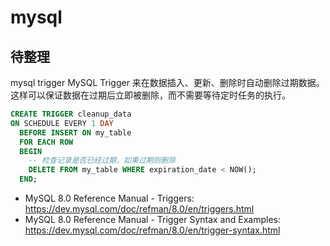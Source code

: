 # mysql


## 待整理

mysql trigger MySQL Trigger 来在数据插入、更新、删除时自动删除过期数据。这样可以保证数据在过期后立即被删除，而不需要等待定时任务的执行。

```sql
CREATE TRIGGER cleanup_data
ON SCHEDULE EVERY 1 DAY
  BEFORE INSERT ON my_table
  FOR EACH ROW
  BEGIN
    -- 检查记录是否已经过期，如果过期则删除
    DELETE FROM my_table WHERE expiration_date < NOW();
  END;

```

- MySQL 8.0 Reference Manual - Triggers: https://dev.mysql.com/doc/refman/8.0/en/triggers.html
- MySQL 8.0 Reference Manual - Trigger Syntax and Examples: https://dev.mysql.com/doc/refman/8.0/en/trigger-syntax.html